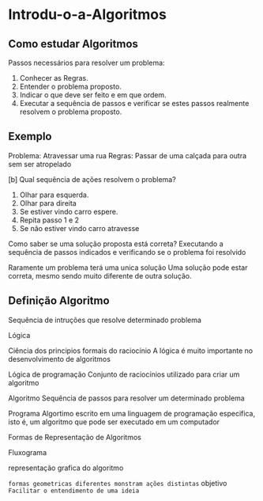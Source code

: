 # Introdu-o-a-Algoritmos

## Como estudar Algoritmos
Passos necessários para resolver um problema:

1. Conhecer as Regras.
2. Entender o problema proposto.
3. Indicar o que deve ser feito e em que ordem.
4. Executar a sequência de passos e verificar se estes passos realmente resolvem o problema proposto.


## Exemplo

Problema: Atravessar uma rua
Regras: Passar de uma calçada para outra sem ser atropelado

[b] Qual sequência de ações resolvem o problema?
1. Olhar para esquerda.
2. Olhar para direita
3. Se estiver vindo carro espere.
4. Repita passo 1 e 2
5. Se não estiver vindo carro atravesse


Como saber se uma solução proposta está correta?
Executando a sequência de passos indicados e verificando se o problema foi resolvido

Raramente um problema terá uma unica solução
Uma solução pode estar correta, mesmo sendo muito diferente de outra solução.

## Definição Algoritmo

Sequência de intruções que resolve determinado problema

Lógica

Ciência dos principios formais do raciocínio
A lógica é muito importante no desenvolvimento de algoritmos

Lógica de programação
Conjunto de raciocínios utilizado para criar um algoritmo

Algoritmo
Sequência de passos para resolver um determinado problema

Programa
Algortimo escrito em uma linguagem de programação especifica, isto é, um algoritmo que pode ser executado em um computador


Formas de Representação de Algoritmos

Fluxograma

representação grafica do algoritmo

```formas geometricas diferentes monstram ações distintas```
objetivo
`Facilitar o entendimento de uma ideia`

